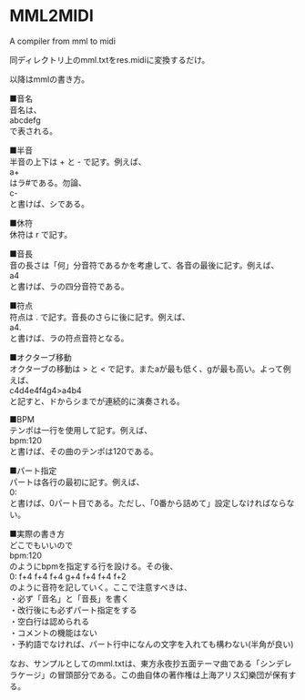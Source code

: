# MML2MIDI
A compiler from mml to midi

同ディレクトリ上のmml.txtをres.midiに変換するだけ。

以降はmmlの書き方。

■音名  
音名は、  
    abcdefg   
で表される。  

■半音  
半音の上下は + と - で記す。例えば、  
    a+  
はラ#である。勿論、  
    c-  
と書けば、シである。  

■休符  
休符は r で記す。  

■音長  
音の長さは「何」分音符であるかを考慮して、各音の最後に記す。例えば、  
    a4  
と書けば、ラの四分音符である。  

■符点  
符点は . で記す。音長のさらに後に記す。例えば、  
    a4.  
と書けば、ラの符点音符となる。  

■オクターブ移動  
オクターブの移動は > と < で記す。またaが最も低く、gが最も高い。よって例えば、  
    c4d4e4f4g4>a4b4  
と記すと、ドからシまでが連続的に演奏される。  

■BPM  
テンポは一行を使用して記す。例えば、  
    bpm:120  
と書けば、その曲のテンポは120である。  

■パート指定  
パートは各行の最初に記す。例えば、  
    0:  
と書けば、0パート目である。ただし、「0番から詰めて」設定しなければならない。  

■実際の書き方  
どこでもいいので  
    bpm:120  
のようにbpmを指定する行を設ける。その後、  
    0: f+4 f+4 f+4 g+4 f+4 f+4 f+2  
のように音符を記していく。ここで注意すべきは、  
    ・必ず「音名」と「音長」を書く  
    ・改行後にも必ずパート指定をする  
    ・空白行は認められる  
    ・コメントの機能はない  
    ・予約語でなければ、パート行中になんの文字を入れても構わない(半角が良い)  

なお、サンプルとしてのmml.txtは、東方永夜抄五面テーマ曲である「シンデレラケージ」の冒頭部分である。この曲自体の著作権は上海アリス幻樂団が保有する。
